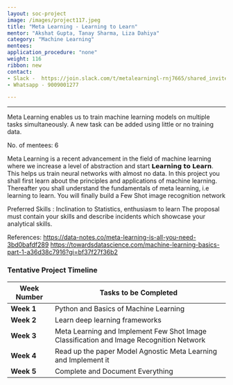 ```yaml
---
layout: soc-project
image: /images/project117.jpeg
title: "Meta Learning - Learning to Learn"
mentor: "Akshat Gupta, Tanay Sharma, Liza Dahiya"
category: "Machine Learning"
mentees:
application_procedure: "none"
weight: 116
ribbon: new
contact:
- Slack -  https://join.slack.com/t/metalearningl-rnj7665/shared_invite/zt-nlufkypy-bJHgRXS04PLMEO6xGKGwqA 
- Whatsapp - 9009001277

---
```


---
Meta Learning enables us to train machine learning models on multiple tasks simultaneously. A new task can be added using little or no training data. 

<!--break-->

No. of mentees: 6

Meta Learning is a recent advancement in the field of machine learning where we increase a level of abstraction and start 𝗟𝗲𝗮𝗿𝗻𝗶𝗻𝗴 𝘁𝗼 𝗟𝗲𝗮𝗿𝗻. This helps us train neural networks with  almost no data. 
In this project you shall first learn about the principles and applications of machine learning. Thereafter you shall understand the fundamentals of meta learning, i.e learning to learn. You will finally build a Few Shot image recognition network

Preferred Skills : Inclination to Statistics, enthusiasm to learn
The proposal must contain your skills and describe incidents which showcase your analytical skills.

References:
https://data-notes.co/meta-learning-is-all-you-need-3bd0bafdf289
https://towardsdatascience.com/machine-learning-basics-part-1-a36d38c7916?gi=bf37f27f36b2


<!--break-->

### Tentative Project Timeline
<!--break-->

|Week Number  | Tasks to be Completed|
|--- | --- | 
|**Week 1** | Python and  Basics of Machine Learning |
|**Week 2** | Learn deep learning frameworks |
|**Week 3** | Meta Learning and Implement Few Shot Image Classification and Image Recognition Network |
|**Week 4** | Read up the paper Model Agnostic Meta Learning and Implement it |
|**Week 5** | Complete and Document Everything |




<!--break-->
